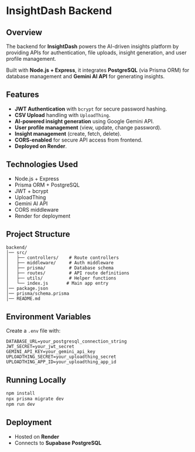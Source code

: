 # InsightDash Backend

## Overview

The backend for **InsightDash** powers the AI-driven insights platform by providing APIs for authentication, file uploads, insight generation, and user profile management.

Built with **Node.js + Express**, it integrates **PostgreSQL** (via Prisma ORM) for database management and **Gemini AI API** for generating insights.

## Features

- **JWT Authentication** with `bcrypt` for secure password hashing.
- **CSV Upload** handling with `UploadThing`.
- **AI-powered insight generation** using Google Gemini API.
- **User profile management** (view, update, change password).
- **Insight management** (create, fetch, delete).
- **CORS-enabled** for secure API access from frontend.
- **Deployed on Render**.

## Technologies Used

- Node.js + Express
- Prisma ORM + PostgreSQL
- JWT + bcrypt
- UploadThing
- Gemini AI API
- CORS middleware
- Render for deployment

## Project Structure

```
backend/
│── src/
│   ├── controllers/    # Route controllers
│   ├── middleware/     # Auth middleware
│   ├── prisma/         # Database schema
│   ├── routes/         # API route definitions
│   ├── utils/          # Helper functions
│   └── index.js       # Main app entry
│── package.json
│── prisma/schema.prisma
│── README.md
```

## Environment Variables

Create a `.env` file with:

```
DATABASE_URL=your_postgresql_connection_string
JWT_SECRET=your_jwt_secret
GEMINI_API_KEY=your_gemini_api_key
UPLOADTHING_SECRET=your_uploadthing_secret
UPLOADTHING_APP_ID=your_uploadthing_app_id
```

## Running Locally

```bash
npm install
npx prisma migrate dev
npm run dev
```

## Deployment

- Hosted on **Render**
- Connects to **Supabase PostgreSQL**
